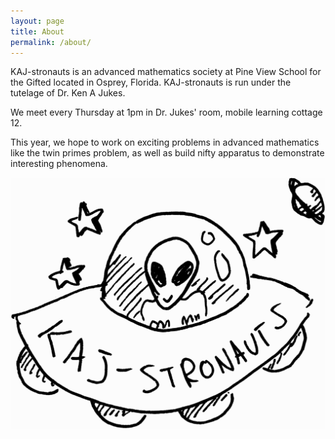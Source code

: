```yaml
---
layout: page
title: About
permalink: /about/
---
```


KAJ-stronauts is an advanced mathematics society at Pine View School for the Gifted located in Osprey, Florida. KAJ-stronauts is run under the tutelage of Dr. Ken A Jukes.

We meet every Thursday at 1pm in Dr. Jukes' room, mobile learning cottage 12.

This year, we hope to work on exciting problems in advanced mathematics like the twin primes problem, as well as build nifty apparatus to demonstrate interesting phenomena.

![KAJ-stronauts](/assets/2014/09/logo.png)